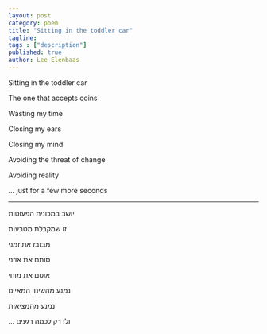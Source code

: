 ```yaml
---
layout: post
category: poem
title: "Sitting in the toddler car"
tagline:
tags : ["description"]
published: true
author: Lee Elenbaas
---
```

Sitting in the toddler car

The one that accepts coins

Wasting my time

Closing my ears

Closing my mind

Avoiding the threat of change

Avoiding reality

... just for a few more seconds

---

יושב במכונית הפעוטות

זו שמקבלת מטבעות

מבזבז את זמני

סותם את אוזני

אוטם את מוחי

נמנע מהשינוי המאיים

נמנע מהמציאות

... ולו רק לכמה רגעים
